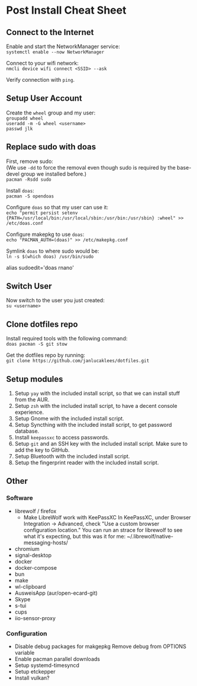 # Post Install Cheat Sheet

## Connect to the Internet

Enable and start the NetworkManager service: \
`systemctl enable --now NetworkManager`

Connect to your wifi network: \
`nmcli device wifi connect <SSID> --ask`

Verify connection with `ping`.

<!-- TODO: Setup root zsh, git and neovim. -->

## Setup User Account

Create the `wheel` group and my user: \
`groupadd wheel` \
`useradd -m -G wheel <username>` \
`passwd jlk`

## Replace sudo with doas

First, remove sudo: \
(We use `-dd` to force the removal even though sudo is required by the
base-devel group we installed before.) \
`pacman -Rsdd sudo`

Install `doas`: \
`pacman -S opendoas`

Configure `doas` so that my user can use it: \
`echo "permit persist setenv {PATH=/usr/local/bin:/usr/local/sbin:/usr/bin:/usr/sbin} :wheel" >> /etc/doas.conf`

Configure makepkg to use `doas`: \
`echo "PACMAN_AUTH=(doas)" >> /etc/makepkg.conf`

Symlink `doas` to where sudo would be: \
`ln -s $(which doas) /usr/bin/sudo`

alias sudoedit='doas rnano'

## Switch User

Now switch to the user you just created: \
`su <username>`

## Clone dotfiles repo

Install required tools with the following command: \
`doas pacman -S git stow`

Get the dotfiles repo by running: \
`git clone https://github.com/janlucaklees/dotfiles.git`

## Setup modules

1. Setup `yay` with the included install script, so that we can install stuff
   from the AUR.
2. Setup `zsh` with the included install script, to have a decent console
   experience.
3. Setup Gnome with the included install script.
4. Setup Syncthing with the included install script, to get password database.
5. Install `keepassxc` to access passwords.
6. Setup `git` and an SSH key with the included install script. Make sure to add
   the key to GitHub.
7. Setup Bluetooth with the included install script.
8. Setup the fingerprint reader with the included install script.

## Other

### Software

- librewolf / firefox
  - Make LibreWolf work with KeePassXC
    In KeePassXC, under Browser Integration -> Advanced, check "Use a custom browser configuration location." You can run an strace for librewolf to see what it's expecting, but this was it for me:
    ~/.librewolf/native-messaging-hosts/
- chromium
- signal-desktop
- docker
- docker-compose
- bun
- make
- wl-clipboard
- AusweisApp (aur/open-ecard-git)
- Skype
- s-tui
- cups
- iio-sensor-proxy

### Configuration

- Disable debug packages for makgepkg
  Remove debug from OPTIONS variable
- Enable pacman parallel downloads
- Setup systemd-timesyncd
- Setup etckepper
- Install vulkan?
